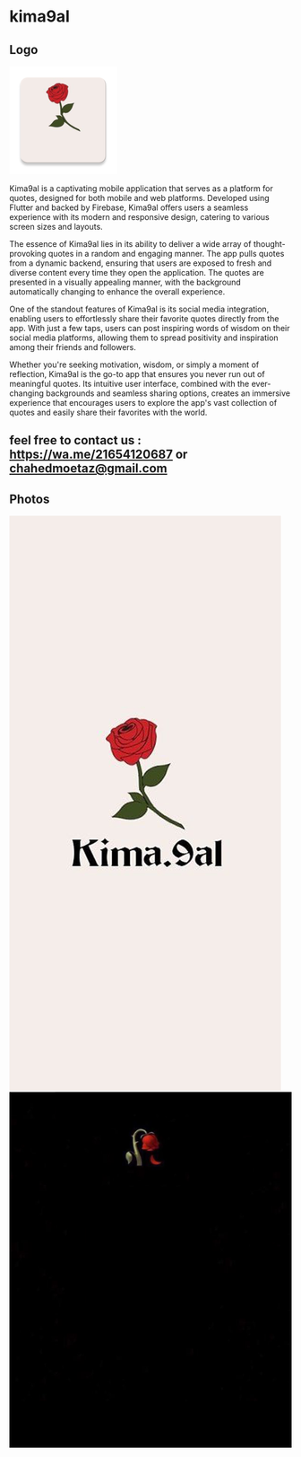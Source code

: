 # kima9al

## Logo
![Preview](/1.png)

Kima9al is a captivating mobile application that serves as a platform for quotes, designed for both mobile and web platforms. Developed using Flutter and backed by Firebase, Kima9al offers users a seamless experience with its modern and responsive design, catering to various screen sizes and layouts.

The essence of Kima9al lies in its ability to deliver a wide array of thought-provoking quotes in a random and engaging manner. The app pulls quotes from a dynamic backend, ensuring that users are exposed to fresh and diverse content every time they open the application. The quotes are presented in a visually appealing manner, with the background automatically changing to enhance the overall experience.

One of the standout features of Kima9al is its social media integration, enabling users to effortlessly share their favorite quotes directly from the app. With just a few taps, users can post inspiring words of wisdom on their social media platforms, allowing them to spread positivity and inspiration among their friends and followers.

Whether you're seeking motivation, wisdom, or simply a moment of reflection, Kima9al is the go-to app that ensures you never run out of meaningful quotes. Its intuitive user interface, combined with the ever-changing backgrounds and seamless sharing options, creates an immersive experience that encourages users to explore the app's vast collection of quotes and easily share their favorites with the world.


## feel free to contact us : https://wa.me/21654120687 or chahedmoetaz@gmail.com


## Photos
![Preview](2.jpg)
![Preview](3.jpg)
